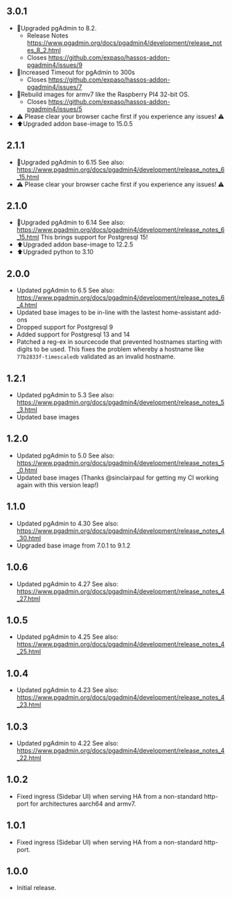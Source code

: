 ## 3.0.1

- 🎉Upgraded pgAdmin to 8.2.
  - Release Notes https://www.pgadmin.org/docs/pgadmin4/development/release_notes_8_2.html
  - Closes https://github.com/expaso/hassos-addon-pgadmin4/issues/9
- 🎉Increased Timeout for pgAdmin to 300s 
  - Closes https://github.com/expaso/hassos-addon-pgadmin4/issues/7
- 🎉Rebuild images for armv7 like the Raspberry PI4 32-bit OS.
  - Closes https://github.com/expaso/hassos-addon-pgadmin4/issues/5
- ⚠️ Please clear your browser cache first if you experience any issues! ⚠️
- ⬆️Upgraded addon base-image to 15.0.5 

## 2.1.1

- 🎉Upgraded pgAdmin to 6.15
See also: https://www.pgadmin.org/docs/pgadmin4/development/release_notes_6_15.html
- ⚠️ Please clear your browser cache first if you experience any issues! ⚠️
  
## 2.1.0

- 🎉Upgraded pgAdmin to 6.14
See also: https://www.pgadmin.org/docs/pgadmin4/development/release_notes_6_15.html
  This brings support for Postgresql 15!
- ⬆️Upgraded addon base-image to 12.2.5
- ⬆️Upgraded python to 3.10

## 2.0.0

- Updated pgAdmin to 6.5
See also: https://www.pgadmin.org/docs/pgadmin4/development/release_notes_6_4.html
- Updated base images to be in-line with the lastest home-assistant add-ons
- Dropped support for Postgresql 9
- Added support for Postgresql 13 and 14
- Patched a reg-ex in sourcecode that prevented hostnames starting with digits to be used. This fixes the problem whereby a hostname like `77b2833f-timescaledb` validated as an invalid hostname.

## 1.2.1

- Updated pgAdmin to 5.3
See also: https://www.pgadmin.org/docs/pgadmin4/development/release_notes_5_3.html
- Updated base images

## 1.2.0

- Updated pgAdmin to 5.0
See also: https://www.pgadmin.org/docs/pgadmin4/development/release_notes_5_0.html
- Updated base images (Thanks @sinclairpaul for getting my CI working again with this version leap!)

## 1.1.0

- Updated pgAdmin to 4.30
See also: https://www.pgadmin.org/docs/pgadmin4/development/release_notes_4_30.html
- Upgraded base image from 7.0.1 to 9.1.2

## 1.0.6

- Updated pgAdmin to 4.27
See also: https://www.pgadmin.org/docs/pgadmin4/development/release_notes_4_27.html

## 1.0.5

- Updated pgAdmin to 4.25
See also: https://www.pgadmin.org/docs/pgadmin4/development/release_notes_4_25.html

## 1.0.4

- Updated pgAdmin to 4.23
See also: https://www.pgadmin.org/docs/pgadmin4/development/release_notes_4_23.html

## 1.0.3

- Updated pgAdmin to 4.22
See also: https://www.pgadmin.org/docs/pgadmin4/development/release_notes_4_22.html

## 1.0.2

- Fixed ingress (Sidebar UI) when serving HA from a non-standard http-port
  for architectures aarch64 and armv7.

## 1.0.1

- Fixed ingress (Sidebar UI) when serving HA from a non-standard http-port.

## 1.0.0

- Initial release.
